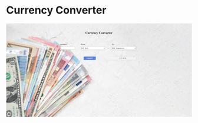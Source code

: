# Currency Converter
<img src = "https://github.com/MariinaKP/currency-converter/blob/main/screenshot.png?raw=true">
